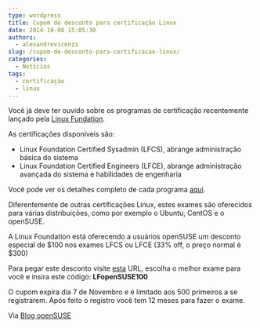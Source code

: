 ```yaml
---
type: wordpress
title: Cupom de desconto para certificação Linux
date: 2014-10-08 15:05:30
authors:
  - alexandrevicenzi
slug: /cupom-de-desconto-para-certificacao-linux/
categories:
  - Notícias
tags:
  - certificação
  - linux
---
```


Você já deve ter ouvido sobre os programas de certificação recentemente lançado pela <a href="http://www.linuxfoundation.org/">Linux Fundation</a>.

As certificações disponíveis são:
<ul>
	<li>Linux Foundation Certified Sysadmin (LFCS), abrange administração básica do sistema</li>
	<li>Linux Foundation Certified Engineers (LFCE), abrange administração avançada do sistema e habilidades de engenharia</li>
</ul>
Você pode ver os detalhes completo de cada programa <a href="http://bit.ly/1yKRjxp">aqui</a>.

Diferentemente de outras certificações Linux, estes exames são oferecidos para várias distribuições, como por exemplo o Ubuntu, CentOS e o openSUSE.

A Linux Foundation está oferecendo a usuários openSUSE um desconto especial de $100 nos exames LFCS ou LFCE (33% off, o preço normal é $300)

Para pegar este desconto visite <a href="http://bit.ly/1yKRjxp">esta</a> URL, escolha o melhor exame para você e insira este código: <strong>LFopenSUSE100</strong>

O cupom expira dia 7 de Novembro e é limitado aos 500 primeiros a se registrarem. Após feito o registro você tem 12 meses para fazer o exame.

Via <a href="https://news.opensuse.org/2014/10/08/opensuse-users-and-the-new-linux-foundation-certification-programs/">Blog openSUSE</a>